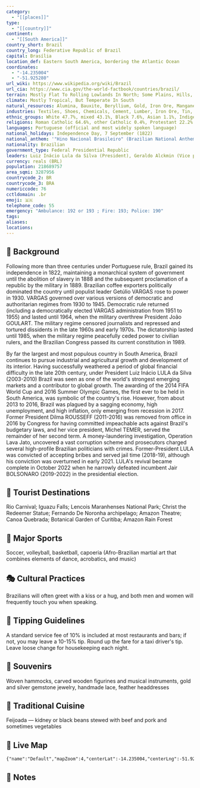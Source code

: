 ```yaml
---
category:
  - "[[places]]"
type:
  - "[[country]]"
continent:
  - "[[South America]]"
country_short: Brazil
country_long: Federative Republic of Brazil
capital: Brasília
location_def: Eastern South America, bordering the Atlantic Ocean
coordinates:
  - "-14.235004"
  - "-51.925280"
url_wiki: https://www.wikipedia.org/wiki/Brazil
url_cia: https://www.cia.gov/the-world-factbook/countries/brazil/
terrain: Mostly Flat To Rolling Lowlands In North; Some Plains, Hills, Mountains, And Narrow Coastal Belt
climate: Mostly Tropical, But Temperate In South
natural_resources: Alumina, Bauxite, Beryllium, Gold, Iron Ore, Manganese, Nickel, Niobium, Phosphates, Platinum, Tantalum, Tin, Rare Earth Elements, Uranium, Petroleum, Hydropower, Timber
industries: Textiles, Shoes, Chemicals, Cement, Lumber, Iron Ore, Tin, Steel, Aircraft, Motor Vehicles And Parts, Other Machinery And Equipment
ethnic_groups: White 47.7%, mixed 43.1%, Black 7.6%, Asian 1.1%, Indigenous 0.4% (2010 est.)
religions: Roman Catholic 64.6%, other Catholic 0.4%, Protestant 22.2% (includes Adventist 6.5%, Assembly of God 2.0%, Christian Congregation of Brazil 1.2%, Universal Kingdom of God 1.0%, other Protestant 11.5%), other Christian 0.7%, Spiritist 2.2%, other 1.4%, none 8%, unspecified 0.4% (2010 est.)
languages: Portuguese (official and most widely spoken language)
national_holidays: Independence Day, 7 September (1822)
national_anthem: '"Hino Nacional Brasileiro" (Brazilian National Anthem)'
nationality: Brazilian
government_type: Federal Presidential Republic
leaders: Luiz Inácio Lula da Silva (President), Geraldo Alckmin (Vice president)
currency: reals (BRL)
population: 218689757
area_sqmi: 3287956
countrycode_2: BR
countrycode_3: BRA
numericcode: 76
cctldomain: .br
emoji: 🇧🇷
telephone_code: 55
emergency: "Ambulance: 192 or 193 ; Fire: 193; Police: 190"
tags: 
aliases: 
locations:
---
```

## 🌱 Background
Following more than three centuries under Portuguese rule, Brazil gained its independence in 1822, maintaining a monarchical system of government until the abolition of slavery in 1888 and the subsequent proclamation of a republic by the military in 1889. Brazilian coffee exporters politically dominated the country until populist leader Getúlio VARGAS rose to power in 1930. VARGAS governed over various versions of democratic and authoritarian regimes from 1930 to 1945. Democratic rule returned (including a democratically elected VARGAS administration from 1951 to 1955) and lasted until 1964, when the military overthrew President João GOULART. The military regime censored journalists and repressed and tortured dissidents in the late 1960s and early 1970s. The dictatorship lasted until 1985, when the military regime peacefully ceded power to civilian rulers, and the Brazilian Congress passed its current constitution in 1989. 

By far the largest and most populous country in South America, Brazil continues to pursue industrial and agricultural growth and development of its interior. Having successfully weathered a period of global financial difficulty in the late 20th century, under President Luiz Inácio LULA da Silva (2003-2010) Brazil was seen as one of the world's strongest emerging markets and a contributor to global growth. The awarding of the 2014 FIFA World Cup and 2016 Summer Olympic Games, the first ever to be held in South America, was symbolic of the country's rise. However, from about 2013 to 2016, Brazil was plagued by a sagging economy, high unemployment, and high inflation, only emerging from recession in 2017. Former President Dilma ROUSSEFF (2011-2016) was removed from office in 2016 by Congress for having committed impeachable acts against Brazil's budgetary laws, and her vice president, Michel TEMER, served the remainder of her second term. A money-laundering investigation, Operation Lava Jato, uncovered a vast corruption scheme and prosecutors charged several high-profile Brazilian politicians with crimes. Former-President LULA was convicted of accepting bribes and served jail time (2018-19), although his conviction was overturned in early 2021. LULA's revival became complete in October 2022 when he narrowly defeated incumbent Jair BOLSONARO (2019-2022) in the presidential election.

## 📌 Tourist Destinations
Rio Carnival; Iguazu Falls; Lencois Maranhenses National Park; Christ the Redeemer Statue; Fernando De Noronha archipelago; Amazon Theatre; Canoa Quebrada; Botanical Garden of Curitiba; Amazon Rain Forest

## 🥇 Major Sports
Soccer, volleyball, basketball, capoeria (Afro-Brazilian martial art that combines elements of dance, acrobatics, and music)

## 🎭 Cultural Practices
Brazilians will often greet with a kiss or a hug, and both men and women will frequently touch you when speaking.

## 🫰 Tipping Guidelines
A standard service fee of 10% is included at most restaurants and bars; if not, you may leave a 10-15% tip. Round up the fare for a taxi driver's tip. Leave loose change for housekeeping each night.

## 🎁 Souvenirs
Woven hammocks, carved wooden figurines and musical instruments, gold and silver gemstone jewelry, handmade lace, feather headdresses

## 🍲 Traditional Cuisine
Feijoada — kidney or black beans stewed with beef and pork and sometimes vegetables

## 📡 Live Map
```mapview
{"name":"Default","mapZoom":4,"centerLat":-14.235004,"centerLng":-51.925280,"query":"","chosenMapSource":0}
```

## 📒 Notes

